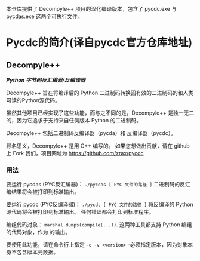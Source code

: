 本仓库提供了 Decompyle++ 项目的汉化编译版本，包含了 pycdc.exe 与 pycdas.exe 这两个可执行文件。

# Pycdc的简介(译自pycdc官方仓库地址)

## Decompyle++
***Python 字节码反汇编器/反编译器***

Decompyle++ 旨在将编译后的 Python 二进制码转换回有效的二进制码的和人类可读的Python源代码。

虽然其他项目已经实现了这些功能，而与之不同的是，Decompyle++ 是独一无二的，因为它追求于支持来自任何版本 Python 的二进制码。

Decompyle++ 包括二进制码反编译器（pycda）和 反编译器（pycdc）。

顾名思义，Decompyle++ 是用 C++ 编写的。 如果您想做出贡献，请在 github 上 Fork 我们，项目网址为 https://github.com/zrax/pycdc

### 用法
要运行 pycdas (PYC反汇编器)： `./pycdas [ PYC 文件的路径 ]`
二进制码的反汇编结果将会被打印到标准输出。

要运行 pycdc (PYC反编译器)： `./pycdc [ PYC 文件的路径 ]`
将反编译的 Python 源代码将会被打印到标准输出。 任何错误都会打印到标准程序。

编组代码对象： `marshal.dumps(compile(...))`.
这两种工具都支持 Python 编组的代码对象，作为 的输出。

要使用此功能，请在命令行上指定 `-c -v <version>` -必须指定版本，因为对象本身不包含版本元数据。
